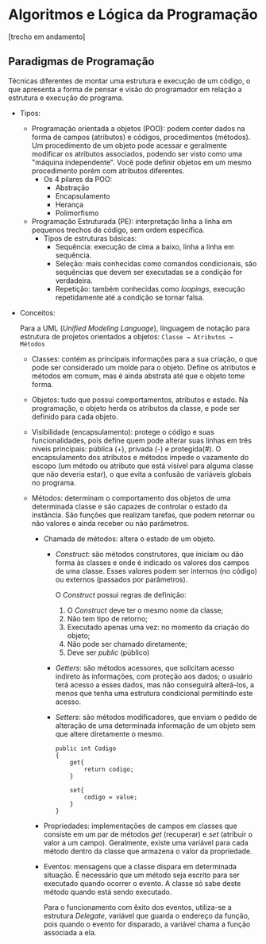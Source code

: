 # Algoritmos e Lógica da Programação
[trecho em andamento]





## Paradigmas de Programação

Técnicas diferentes de montar uma estrutura e execução de um código, o que apresenta a forma de pensar e visão do programador em relação a estrutura e execução do programa. 

- Tipos:

  - Programação orientada a objetos (POO): podem conter dados na forma de campos (atributos) e códigos, procedimentos (métodos). Um procedimento de um objeto pode acessar e geralmente modificar os atributos associados, podendo ser visto como uma "máquina independente". Você pode definir objetos em um mesmo procedimento porém com atributos diferentes.
    - Os 4 pilares da POO:
      - Abstração 
      - Encapsulamento
      - Herança
      - Polimorfismo
  - Programação Estruturada (PE): interpretação linha a linha em pequenos trechos de código, sem ordem específica.
    - Tipos de estruturas básicas: 
      - Sequência: execução de cima a baixo, linha a linha em sequência.
      - Seleção: mais conhecidas como comandos condicionais, são sequências que devem ser executadas se a condição for verdadeira.
      - Repetição: também conhecidas como *loopings*, execução repetidamente até a condição se tornar falsa.

- Conceitos:

  Para a UML (*Unified Modeling Language*), linguagem de notação para estrutura de projetos orientados a objetos: `Classe → Atributos → Métodos` 

  - Classes: contém as principais informações para a sua criação, o que pode ser considerado um molde para o objeto. Define os atributos e métodos em comum, mas é ainda abstrata até que o objeto tome forma. 

  - Objetos: tudo que possui comportamentos, atributos e estado. Na programação, o objeto herda os atributos da classe, e pode ser definido para cada objeto.

  - Visibilidade (encapsulamento): protege o código e suas funcionalidades, pois define quem pode alterar suas linhas em três níveis principais: pública (+), privada (-) e protegida(#). O encapsulamento dos atributos e métodos impede o vazamento do escopo (um método ou atributo que está visível para alguma classe que não deveria estar), o que evita a confusão de variáveis globais no programa.

  - Métodos: determinam o comportamento dos objetos de uma determinada classe e são capazes de controlar o estado da instância. São funções que realizam tarefas, que podem retornar ou não valores e ainda receber ou não parâmetros.

    - Chamada de métodos: altera o estado de um objeto. 

      - *Construct*: são métodos construtores, que iniciam ou dão forma às classes e onde é indicado os valores dos campos de uma classe. Esses valores podem ser internos (no código) ou externos (passados por parâmetros). 

        O *Construct* possui regras de definição:

        1. O *Construct* deve ter o mesmo nome da classe;
        2. Não tem tipo de retorno;
        3. Executado apenas uma vez: no momento da criação do objeto;
        4. Não pode ser chamado diretamente;
        5. Deve ser *public* (público) 

      - *Getters*: são métodos acessores, que solicitam acesso indireto às informações, com proteção aos dados; o usuário terá acesso a esses dados, mas não conseguirá alterá-los, a menos que tenha uma estrutura condicional permitindo este acesso.

      - *Setters*: são métodos modificadores, que enviam o pedido de alteração de uma determinada informação de um objeto sem que altere diretamente o mesmo.

        ```
        public int Codigo
        {
            get{
                return codigo;
            }
            
            set{
                codigo = value;
            }
        }
        ```

        

    - Propriedades: implementações de campos em classes que consiste em um par de métodos *get* (recuperar) e *set* (atribuir o valor a um campo).  Geralmente, existe uma variável para cada método dentro da classe que armazena o valor da propriedade.

    - Eventos: mensagens que a classe dispara em determinada situação. É necessário que um método seja escrito para ser executado quando ocorrer o evento. A classe só sabe deste método quando está sendo executado. 

      Para o funcionamento com êxito dos eventos, utiliza-se a estrutura *Delegate*, variável que guarda o endereço da função, pois quando o evento for disparado, a variável chama a função associada a ela.

